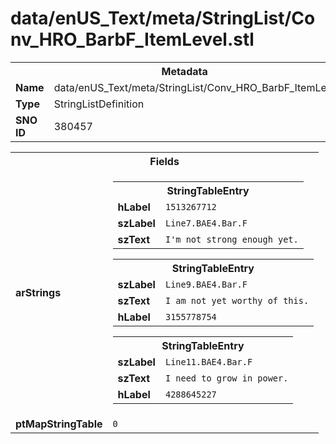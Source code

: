 <h1>data/enUS_Text/meta/StringList/Conv_HRO_BarbF_ItemLevel.stl</h1><table><tr><th colspan="100%">Metadata</th></tr><tr><td><b>Name</b></td><td>data/enUS_Text/meta/StringList/Conv_HRO_BarbF_ItemLevel.stl</td></tr><tr><td><b>Type</b></td><td>StringListDefinition</td></tr><tr><td><b>SNO ID</b></td><td>380457</td></tr></table>

<table><tr><th colspan="100%">Fields</th></tr><tr><td><b>arStrings</b></td><td><table><tr><th colspan="100%">StringTableEntry</th></tr><tr><td><b>hLabel</b></td><td><code>1513267712</code></td></tr><tr><td><b>szLabel</b></td><td><code>Line7.BAE4.Bar.F</code></td></tr><tr><td><b>szText</b></td><td><code>I'm not strong enough yet.</code></td></tr></table>


<table><tr><th colspan="100%">StringTableEntry</th></tr><tr><td><b>szLabel</b></td><td><code>Line9.BAE4.Bar.F</code></td></tr><tr><td><b>szText</b></td><td><code>I am not yet worthy of this.</code></td></tr><tr><td><b>hLabel</b></td><td><code>3155778754</code></td></tr></table>


<table><tr><th colspan="100%">StringTableEntry</th></tr><tr><td><b>szLabel</b></td><td><code>Line11.BAE4.Bar.F</code></td></tr><tr><td><b>szText</b></td><td><code>I need to grow in power.</code></td></tr><tr><td><b>hLabel</b></td><td><code>4288645227</code></td></tr></table>


</td></tr><tr><td><b>ptMapStringTable</b></td><td><code>0</code></td></tr></table>

